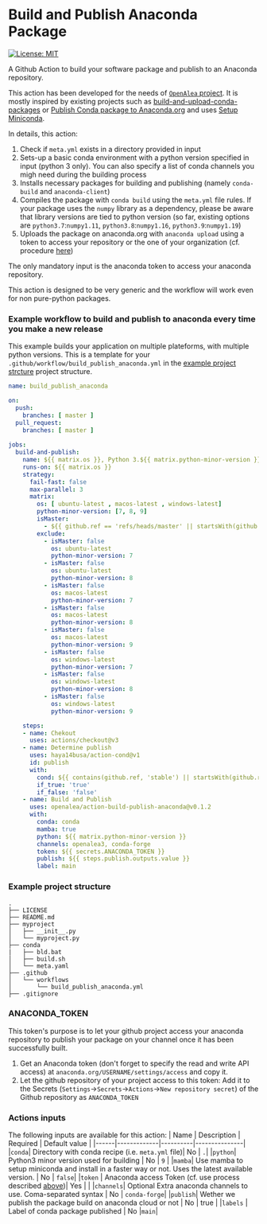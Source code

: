 # Build and Publish Anaconda Package
[![License: MIT](https://img.shields.io/badge/License-MIT-yellow.svg)](https://opensource.org/licenses/MIT)

A Github Action to build your software package and publish to an Anaconda repository. 

This action has been developed for the needs of [`OpenAlea` project](https://openalea.readthedocs.io/en/latest/). It is mostly inspired by existing projects such as [build-and-upload-conda-packages](https://github.com/marketplace/actions/build-and-upload-conda-packages) or [Publish Conda package to Anaconda.org](https://github.com/marketplace/actions/publish-conda-package-to-anaconda-org) and uses [Setup Miniconda](https://github.com/marketplace/actions/setup-miniconda).

In details, this action:
1. Check if `meta.yml` exists in a directory provided in input
2. Sets-up a basic conda environment with a python version specified in input (python 3 only). You can also specify a list of conda channels you migh need during the building process
3. Installs necessary packages for building and publishing (namely `conda-build` and `anaconda-client`)
4. Compiles the package with `conda build` using the `meta.yml` file rules. If your package uses the `numpy` library as a dependency, please be aware that library versions are tied to python version (so far, existing options are `python3.7`:`numpy1.11`, `python3.8`:`numpy1.16`, `python3.9`:`numpy1.19`)
5. Uploads the package on anaconda.org with `anaconda upload` using a token to access your repository or the one of your organization (cf. procedure [here](#anaconda_token))

The only mandatory input is the anaconda token to access your anaconda repository.

This action is designed to be very generic and the workflow will work even for non pure-python packages.

### Example workflow to build and publish to anaconda every time you make a new release

This example builds your application on multiple plateforms, with multiple python versions. This is a template for your `.github/workflow/build_publish_anaconda.yml` in the [example project strcture](#example-project-structure) project structure.

```yaml
name: build_publish_anaconda

on:
  push:
    branches: [ master ]
  pull_request:
    branches: [ master ]
    
jobs:
  build-and-publish:
    name: ${{ matrix.os }}, Python 3.${{ matrix.python-minor-version }} for conda deployment
    runs-on: ${{ matrix.os }}
    strategy:
      fail-fast: false
      max-parallel: 3
      matrix:
        os: [ ubuntu-latest , macos-latest , windows-latest]
        python-minor-version: [7, 8, 9]
        isMaster:
          - ${{ github.ref == 'refs/heads/master' || startsWith(github.ref, 'refs/heads/dev') }}
        exclude:
          - isMaster: false
            os: ubuntu-latest
            python-minor-version: 7
          - isMaster: false
            os: ubuntu-latest
            python-minor-version: 8
          - isMaster: false
            os: macos-latest
            python-minor-version: 7
          - isMaster: false
            os: macos-latest
            python-minor-version: 8
          - isMaster: false
            os: macos-latest
            python-minor-version: 9
          - isMaster: false
            os: windows-latest
            python-minor-version: 7
          - isMaster: false
            os: windows-latest
            python-minor-version: 8
          - isMaster: false
            os: windows-latest
            python-minor-version: 9            

    steps:
    - name: Chekout
      uses: actions/checkout@v3
    - name: Determine publish
      uses: haya14busa/action-cond@v1
      id: publish
      with:
        cond: ${{ contains(github.ref, 'stable') || startsWith(github.ref, 'refs/heads/v') }}
        if_true: 'true'
        if_false: 'false'
    - name: Build and Publish
      uses: openalea/action-build-publish-anaconda@v0.1.2
      with:
        conda: conda
        mamba: true
        python: ${{ matrix.python-minor-version }}
        channels: openalea3, conda-forge
        token: ${{ secrets.ANACONDA_TOKEN }}
        publish: ${{ steps.publish.outputs.value }}
        label: main
```

### Example project structure

```
.
├── LICENSE
├── README.md
├── myproject
│   ├── __init__.py
│   └── myproject.py
├── conda
|   ├── bld.bat
│   ├── build.sh
│   └── meta.yaml
├── .github
│   └── workflows
│       └── build_publish_anaconda.yml
├── .gitignore
```

### ANACONDA_TOKEN

This token's purpose is to let your github project access your anaconda repository to publish your package on your channel once it has been successfully built. 

1. Get an Anaconda token (don't forget to specify the read and write API access) at `anaconda.org/USERNAME/settings/access` and copy it.
2. Let the github repository of your project access to this token: Add it to the Secrets (`Settings`->`Secrets`->`Actions`->`New repository secret`) of the Github repository as `ANACONDA_TOKEN`

### Actions inputs
The following inputs are available for this action:
| Name | Description | Required | Default value |
|------|-------------|----------|---------------|
|`conda`| Directory with conda recipe (i.e. `meta.yml` file)| No | `.`|
|`python`| Python3 minor version used for building | No | `9` |
|`mamba`| Use mamba to setup miniconda and install in a faster way or not. Uses the latest available version. | No | `false`|
|`token` | Anaconda access Token (cf. use process described [above](#anaconda_token))| Yes | |
|`channels`| Optional Extra anaconda channels to use. Coma-separated syntax | No | `conda-forge`|
|`publish`| Wether we publish the package build on anaconda cloud or not | No | true |
|`labels` | Label of conda package published | No |`main`|
